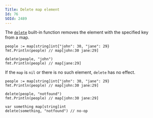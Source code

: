 ```yaml
---
Title: Delete map element
Id: 76
SOId: 2489
---
```

The [`delete`](https://golang.org/pkg/builtin/#delete) built-in function removes the element with the specified key from a map.

    people := map[string]int{"john": 30, "jane": 29}
    fmt.Println(people) // map[john:30 jane:29]

    delete(people, "john")
    fmt.Println(people) // map[jane:29]

If the `map` is `nil` or there is no such element, `delete` has no effect.

    people := map[string]int{"john": 30, "jane": 29}
    fmt.Println(people) // map[john:30 jane:29]

    delete(people, "notfound")
    fmt.Println(people) // map[john:30 jane:29]

    var something map[string]int
    delete(something, "notfound") // no-op
